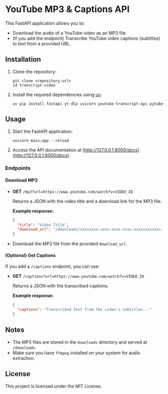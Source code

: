 # YouTube MP3 & Captions API

This FastAPI application allows you to:
- Download the audio of a YouTube video as an MP3 file.
- (If you add the endpoint) Transcribe YouTube video captions (subtitles) to text from a provided URL.

## Installation

1. Clone the repository:
   ```
   git clone <repository-url>
   cd transcript-video
   ```

2. Install the required dependencies using [uv](https://astral.sh/uv/):
   ```
   uv pip install fastapi yt-dlp uvicorn youtube-transcript-api pytube
   ```

## Usage

1. Start the FastAPI application:
   ```
   uvicorn main:app --reload
   ```

2. Access the API documentation at [http://127.0.0.1:8000/docs](http://127.0.0.1:8000/docs).

### Endpoints

#### Download MP3

- **GET** `/mp3?url=https://www.youtube.com/watch?v=VIDEO_ID`

  Returns a JSON with the video title and a download link for the MP3 file.

  **Example response:**
  ```json
  {
    "title": "Video Title",
    "download_url": "/downloads/xxxxxxxx-xxxx-xxxx-xxxx-xxxxxxxxxxxx.mp3"
  }
  ```

- Download the MP3 file from the provided `download_url`.

#### (Optional) Get Captions

If you add a `/captions` endpoint, you can use:

- **GET** `/captions?url=https://www.youtube.com/watch?v=VIDEO_ID`

  Returns a JSON with the transcribed captions.

  **Example response:**
  ```json
  {
    "captions": "Transcribed text from the video's subtitles..."
  }
  ```

## Notes

- The MP3 files are stored in the `downloads` directory and served at `/downloads`.
- Make sure you have `ffmpeg` installed on your system for audio extraction.

## License

This project is licensed under the MIT License.